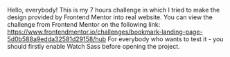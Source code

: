 Hello, everybody! 
This is my 7 hours challenge in which I tried to make the design provided by Frontend Mentor into real website.
You can view the challenge from Frontend Mentor on the following link: https://www.frontendmentor.io/challenges/bookmark-landing-page-5d0b588a9edda32581d29158/hub
For everybody who wants to test it - you should firstly enable Watch Sass before opening the project.
